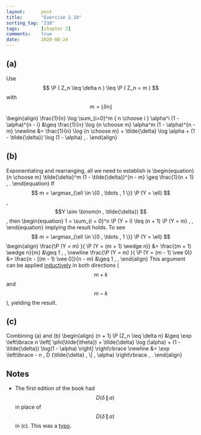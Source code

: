 ```yaml
---
layout:      post
title:       "Exercise 2.10"
sorting_tag: "210"
tags:        [chapter 2]
comments:    true
date:        2020-08-24
---
```



## (a)

Use $$ \P ( Z_n \leq \delta n ) \leq \P ( Z_n = m ) $$ with
$$ m = \lfloor \delta n \rfloor $$

\begin{align}
  \frac{1}{n} \log \sum_{i=0}^m { n \choose i } \alpha^i (1 - \alpha)^{n - i}
  &\geq
  \frac{1}{n} \log {n \choose m} \alpha^m (1 - \alpha)^{n - m}
  \newline
  &=
  \frac{1}{n} \log {n \choose m}
  +
  \tilde{\delta} \log \alpha
  +
  (1 - \tilde{\delta}) \log (1 - \alpha)
  \, .
\end{align}

## (b)

Exponentiating and rearranging, all we need to establish is
\begin{equation}
  {n \choose m} \tilde{\delta}^m (1 - \tilde{\delta})^{n - m}
  \geq
  \frac{1}{n + 1}
  \, .
\end{equation}
If $$ m = \argmax_{\ell \in \{0 , \ldots , 1 \}} \P (Y = \ell) $$,
$$Y \sim \binom(n , \tilde{\delta}) $$, then
\begin{equation}
  1 = \sum_{i = 0}^n \P (Y = i) \leq (n + 1) \P (Y = m) \, ,
\end{equation}
implying the result holds.
To see $$ m = \argmax_{\ell \in \{0 , \ldots , 1 \}} \P (Y = \ell) $$
\begin{align}
  \frac{\P (Y = m) }{ \P (Y = (m + 1) \wedge n)}
  &=
  \frac{(m + 1) \wedge n}{m}
  &\geq
  1
  \, ,
  \newline
  \frac{\P (Y = m) }{ \P (Y = (m - 1) \vee 0)}
  &=
  \frac{n - [(m - 1) \vee 0]}{n - m}
  &\geq
  1
  \, ,
\end{align}
This argument can be applied
[inductively](https://en.wikipedia.org/wiki/Binomial_distribution#Mode)
in both directions ($$ m + k $$ and $$ m - k $$), yielding the result.

## (c)

Combining (a) and (b)
\begin{align}
  (n + 1) \P (Z_n \leq \delta n)
  &\geq
  \exp \left\lbrace
    n \left[
      \phi(\tilde{\theta})
      +
      \tilde{\delta} \log (\alpha)
      +
      (1 - \tilde{\delta}) \log(1 - \alpha)
    \right]
  \right\rbrace
  \newline
  &=
  \exp \left\lbrace
    - n \, D (\tilde{\delta} \, \\| \, \alpha)
  \right\rbrace
  \, .
\end{align}


## Notes

- The first edition of the book had $$ D (\delta \, \| \, \alpha ) $$ in place
of $$ D (\tilde{\delta} \, \| \, \alpha ) $$ in (c).
This was a [typo](https://people.eecs.berkeley.edu/~wainwrig/highdim_errata.txt).
